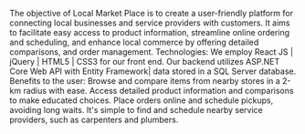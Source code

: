 The objective of Local Market Place is to create a user-friendly platform for connecting local businesses and service providers with customers. It aims to facilitate easy access to product information, streamline online ordering and scheduling, and enhance local commerce by offering detailed comparisons, and order management. Technologies: We employ React JS | jQuery | HTML5 | CSS3 for our front end. Our backend utilizes ASP.NET Core Web API with Entity Framework| data stored in a SQL Server database. Benefits to the user: Browse and compare items from nearby stores in a 2-km radius with ease. Access detailed product information and comparisons to make educated choices. Place orders online and schedule pickups, avoiding long waits. It's simple to find and schedule nearby service providers, such as carpenters and plumbers.
